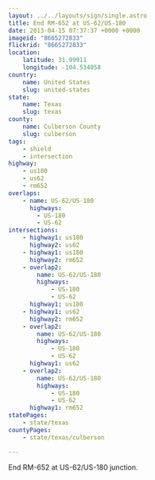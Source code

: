 ```yaml
---
layout: ../../layouts/sign/single.astro
title: End RM-652 at US-62/US-180
date: 2013-04-15 07:37:37 +0000 +0000
imageid: "8665272833"
flickrid: "8665272833"
location:
    latitude: 31.99911
    longitude: -104.534058
country:
    name: United States
    slug: united-states
state:
    name: Texas
    slug: texas
county:
    name: Culberson County
    slug: culberson
tags:
    - shield
    - intersection
highway:
    - us180
    - us62
    - rm652
overlaps:
    - name: US-62/US-180
      highways:
        - US-180
        - US-62
intersections:
    - highway1: us180
      highway2: us62
    - highway1: us180
      highway2: rm652
    - overlap2:
        name: US-62/US-180
        highways:
            - US-180
            - US-62
      highway1: us180
    - highway1: us62
      highway2: rm652
    - overlap2:
        name: US-62/US-180
        highways:
            - US-180
            - US-62
      highway1: us62
    - overlap2:
        name: US-62/US-180
        highways:
            - US-180
            - US-62
      highway1: rm652
statePages:
    - state/texas
countyPages:
    - state/texas/culberson

---
```

End RM-652 at US-62/US-180 junction.